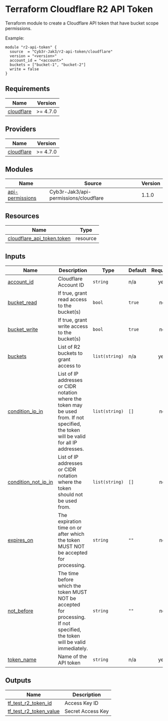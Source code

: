 # Terraform Cloudflare R2 API Token

Terraform module to create a Cloudflare API token that have bucket scope permissions.

Example:
```hcl
module "r2-api-token" {
  source  = "Cyb3r-Jak3/r2-api-token/cloudflare"
  version = "<version>"
  account_id = "<account>"
  buckets = ["bucket-1", "bucket-2"]
  write = false
}
```
<!-- BEGIN_TF_DOCS -->
## Requirements

| Name | Version |
|------|---------|
| <a name="requirement_cloudflare"></a> [cloudflare](#requirement\_cloudflare) | >= 4.7.0 |

## Providers

| Name | Version |
|------|---------|
| <a name="provider_cloudflare"></a> [cloudflare](#provider\_cloudflare) | >= 4.7.0 |

## Modules

| Name | Source | Version |
|------|--------|---------|
| <a name="module_api-permissions"></a> [api-permissions](#module\_api-permissions) | Cyb3r-Jak3/api-permissions/cloudflare | 1.1.0 |

## Resources

| Name | Type |
|------|------|
| [cloudflare_api_token.token](https://registry.terraform.io/providers/cloudflare/cloudflare/latest/docs/resources/api_token) | resource |

## Inputs

| Name | Description | Type | Default | Required |
|------|-------------|------|---------|:--------:|
| <a name="input_account_id"></a> [account\_id](#input\_account\_id) | Cloudflare Account ID | `string` | n/a | yes |
| <a name="input_bucket_read"></a> [bucket\_read](#input\_bucket\_read) | If true, grant read access to the bucket(s) | `bool` | `true` | no |
| <a name="input_bucket_write"></a> [bucket\_write](#input\_bucket\_write) | If true, grant write access to the bucket(s) | `bool` | `true` | no |
| <a name="input_buckets"></a> [buckets](#input\_buckets) | List of R2 buckets to grant access to | `list(string)` | n/a | yes |
| <a name="input_condition_ip_in"></a> [condition\_ip\_in](#input\_condition\_ip\_in) | List of IP addresses or CIDR notation where the token may be used from. If not specified, the token will be valid for all IP addresses. | `list(string)` | `[]` | no |
| <a name="input_condition_not_ip_in"></a> [condition\_not\_ip\_in](#input\_condition\_not\_ip\_in) | List of IP addresses or CIDR notation where the token should not be used from. | `list(string)` | `[]` | no |
| <a name="input_expires_on"></a> [expires\_on](#input\_expires\_on) | The expiration time on or after which the token MUST NOT be accepted for processing. | `string` | `""` | no |
| <a name="input_not_before"></a> [not\_before](#input\_not\_before) | The time before which the token MUST NOT be accepted for processing. If not specified, the token will be valid immediately. | `string` | `""` | no |
| <a name="input_token_name"></a> [token\_name](#input\_token\_name) | Name of the API token | `string` | n/a | yes |

## Outputs

| Name | Description |
|------|-------------|
| <a name="output_tf_test_r2_token_id"></a> [tf\_test\_r2\_token\_id](#output\_tf\_test\_r2\_token\_id) | Access Key ID |
| <a name="output_tf_test_r2_token_value"></a> [tf\_test\_r2\_token\_value](#output\_tf\_test\_r2\_token\_value) | Secret Access Key |
<!-- END_TF_DOCS -->